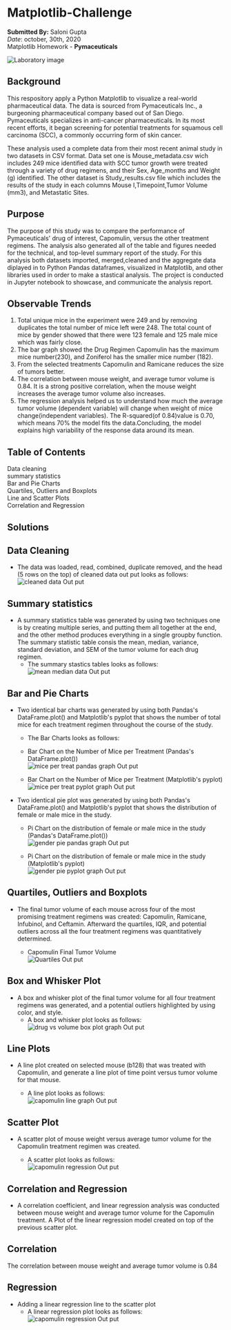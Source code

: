 # Matplotlib-Challenge
**Submitted By:** Saloni Gupta\
_Date_: october, 30th, 2020\
Matplotlib Homework - **Pymaceuticals** <br/>

![Laboratory image](./Pymaceuticals/Images/Laboratory.jpg)

## Background <br/>
This respository apply a Python Matplotlib to visualize a real-world pharmaceutical data. The data is sourced from Pymaceuticals Inc., a burgeoning pharmaceutical company based out of San Diego. Pymaceuticals specializes in anti-cancer pharmaceuticals. In its most recent efforts, it began screening for potential treatments for squamous cell carcinoma (SCC), a commonly occurring form of skin cancer.

These analysis used a complete data from their most recent animal study in two datasets in CSV format. Data set one is Mouse_metadata.csv wich includes 249 mice identified data with SCC tumor growth were treated through a variety of drug regimens, and their Sex, Age_months and Weight (g) identified. The other dataset is Study_results.csv file which includes the results of the study in each columns Mouse I,Timepoint,Tumor Volume (mm3), and Metastatic Sites.

## Purpose <br/>
The purpose of this study was to compare the performance of Pymaceuticals' drug of interest, Capomulin, versus the other treatment regimens. The analysis also generated all of the table and figures needed for the technical, and top-level summary report of the study. For this analysis both datasets imported, merged,cleaned and the aggregate data diplayed in to Python Pandas dataframes, visualized in Matplotlib, and other libraries used in order to make a stastical analysis. The project is conducted in Jupyter notebook to showcase, and communicate the analysis report.

## Observable Trends <br/>
1. Total unique mice in the experiment were 249 and by removing duplicates the total number of mice left were 248. The total count of mice by gender showed that there were 123 female and 125 male mice which was fairly close. <br/>
2. The bar graph showed the Drug Regimen Capomulin has the maximum mice number(230), and Zoniferol has the smaller mice number (182). <br/>
3. From the selected treatments Capomulin and Ramicane reduces the size of tumors better. <br/>
4. The correlation between mouse weight, and average tumor volume is 0.84. It is a strong positive correlation, when the mouse weight increases the average tumor volume also increases. <br/>
5. The regression analysis helped us to understand how much the average tumor volume (dependent variable) will change when weight of mice change(independent variables). The R-squared(of 0.84)value is 0.70, which means 70% the model fits the data.Concluding, the model explains high variability of the response data around its mean.

## Table of Contents </br>
Data cleaning </br>
summary statistics </br>
Bar and Pie Charts </br>
Quartiles, Outliers and Boxplots </br>
Line and Scatter Plots </br>
Correlation and Regression </br>

## Solutions </br>
## Data Cleaning
- The data was loaded, read, combined, duplicate removed, and the head (5 rows on the top) of cleaned data out put looks as follows: </br>
![cleaned data Out put](./Pymaceuticals/Images/Cleaned_data.PNG)

## Summary statistics </br>
- A summary statistics table was generated by using two techniques one is by creating multiple series, and putting them all together at the end, and the other method produces everything in a single groupby function. The summary statistic table consis the mean, median, variance, standard deviation, and SEM of the tumor volume for each drug regimen.</br>
  - The summary stastics tables looks as follows: </br>
![mean median data Out put](./Pymaceuticals/Images/Mean_Median_data.PNG)

## Bar and Pie Charts
- Two identical bar charts was generated by using both Pandas's DataFrame.plot() and Matplotlib's pyplot that shows the number of total mice for each treatment regimen throughout the course of the study.

  - The Bar Charts looks as follows: </br>

   - Bar Chart on the Number of Mice per Treatment (Pandas's DataFrame.plot()) </br>
![mice per treat pandas graph Out put](./Pymaceuticals/Images/pandas_mice_per_treat.png)

   - Bar Chart on the Number of Mice per Treatment (Matplotlib's pyplot) </br>
![mice per treat pyplot graph Out put](./Pymaceuticals/Images/pyplot_mice_per_treat.png)

- Two identical pie plot was generated by using both Pandas's DataFrame.plot() and Matplotlib's pyplot that shows the distribution of female or male mice in the study.</br>
  - Pi Chart on the distribution of female or male mice in the study (Pandas's DataFrame.plot()) </br>
![gender pie pandas graph Out put](./Pymaceuticals/Images/pandas_gender_piegraph.png)

  - Pi Chart on the distribution of female or male mice in the study (Matplotlib's pyplot) </br>
![gender pie pyplot graph Out put](./Pymaceuticals/Images/pyplot_gender_piegraph.png)

## Quartiles, Outliers and Boxplots
- The final tumor volume of each mouse across four of the most promising treatment regimens was created: Capomulin, Ramicane, Infubinol, and Ceftamin. Afterward the quartiles, IQR, and potential outliers across all the four treatment regimens was quantitatively determined.

  - Capomulin Final Tumor Volume </br>
![Quartiles Out put](./Pymaceuticals/Images/Quartiles_IQR_Screenshot.PNG)

## Box and Whisker Plot
- A box and whisker plot of the final tumor volume for all four treatment regimens was generated, and a potential outliers highlighted by using color, and style. </br>
  - A box and whisker plot looks as follows: </br>
![drug vs volume box plot graph Out put](./Pymaceuticals/Images/drug_vs_volume_box_plot.png)

## Line Plots
- A line plot created on selected mouse (b128) that was treated with Capomulin, and generate a line plot of time point versus tumor volume for that mouse. </br>

  - A line plot looks as follows: </br>
![capomulin line graph Out put](./Pymaceuticals/Images/capomulin_line_graph.png)

## Scatter Plot
- A scatter plot of mouse weight versus average tumor volume for the Capomulin treatment regimen was created.

  - A scatter plot looks as follows: </br>
![capomulin regression Out put](./Pymaceuticals/Images/capomulin_scatterplot.png)

## Correlation and Regression
- A correlation coefficient, and linear regression analysis was conducted between mouse weight and average tumor volume for the Capomulin treatment. A Plot of the linear regression model created on top of the previous scatter plot.

## Correlation
The correlation between mouse weight and average tumor volume is 0.84

## Regression
- Adding a linear regression line to the scatter plot </br>
  - A linear regression plot looks as follows: </br>
![capomulin regression Out put](./Pymaceuticals/Images/capomulin_regression_plot.png)
